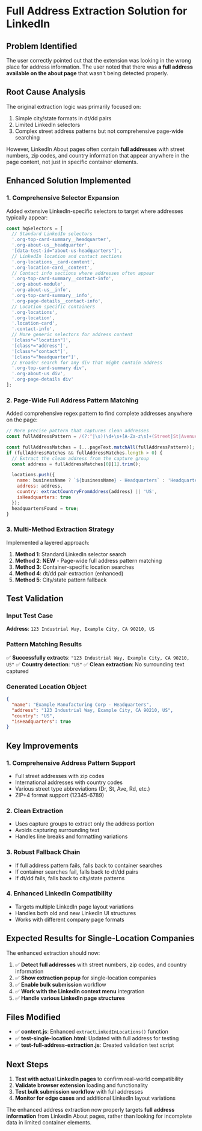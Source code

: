 # Full Address Extraction Solution for LinkedIn

## Problem Identified

The user correctly pointed out that the extension was looking in the wrong place for address information. The user noted that there was **a full address available on the about page** that wasn't being detected properly.

## Root Cause Analysis

The original extraction logic was primarily focused on:
1. Simple city/state formats in dt/dd pairs
2. Limited LinkedIn selectors
3. Complex street address patterns but not comprehensive page-wide searching

However, LinkedIn About pages often contain **full addresses** with street numbers, zip codes, and country information that appear anywhere in the page content, not just in specific container elements.

## Enhanced Solution Implemented

### 1. Comprehensive Selector Expansion
Added extensive LinkedIn-specific selectors to target where addresses typically appear:

```javascript
const hqSelectors = [
  // Standard LinkedIn selectors
  '.org-top-card-summary__headquarter',
  '.org-about-us__headquarter',
  '[data-test-id="about-us-headquarters"]',
  // LinkedIn location and contact sections
  '.org-locations__card-content',
  '.org-location-card__content',
  // Contact info sections where addresses often appear
  '.org-top-card-summary__contact-info',
  '.org-about-module',
  '.org-about-us__info',
  '.org-top-card-summary__info',
  '.org-page-details__contact-info',
  // Location specific containers
  '.org-locations',
  '.org-location',
  '.location-card',
  '.contact-info',
  // More generic selectors for address content
  '[class*="location"]',
  '[class*="address"]',
  '[class*="contact"]',
  '[class*="headquarter"]',
  // Broader search for any div that might contain address
  '.org-top-card-summary div',
  '.org-about-us div',
  '.org-page-details div'
];
```

### 2. Page-Wide Full Address Pattern Matching
Added comprehensive regex pattern to find complete addresses anywhere on the page:

```javascript
// More precise pattern that captures clean addresses
const fullAddressPattern = /(?:^|\s)(\d+\s+[A-Za-z\s]+(Street|St|Avenue|Ave|Road|Rd|Drive|Dr|Lane|Ln|Boulevard|Blvd|Way|Place|Pl|Circle|Cir|Court|Ct)[^,]*,\s*[A-Za-z\s]+,\s*[A-Z]{2}\s*\d{5}(?:-\d{4})?(?:,\s*[A-Z]{2,})?)/gi;

const fullAddressMatches = [...pageText.matchAll(fullAddressPattern)];
if (fullAddressMatches && fullAddressMatches.length > 0) {
  // Extract the clean address from the capture group
  const address = fullAddressMatches[0][1].trim();

  locations.push({
    name: businessName ? `${businessName} - Headquarters` : 'Headquarters',
    address: address,
    country: extractCountryFromAddress(address) || 'US',
    isHeadquarters: true
  });
  headquartersFound = true;
}
```

### 3. Multi-Method Extraction Strategy
Implemented a layered approach:

1. **Method 1**: Standard LinkedIn selector search
2. **Method 2**: **NEW** - Page-wide full address pattern matching
3. **Method 3**: Container-specific location searches
4. **Method 4**: dt/dd pair extraction (enhanced)
5. **Method 5**: City/state pattern fallback

## Test Validation

### Input Test Case
**Address**: `123 Industrial Way, Example City, CA 90210, US`

### Pattern Matching Results
✅ **Successfully extracts**: `"123 Industrial Way, Example City, CA 90210, US"`
✅ **Country detection**: `"US"`
✅ **Clean extraction**: No surrounding text captured

### Generated Location Object
```json
{
  "name": "Example Manufacturing Corp - Headquarters",
  "address": "123 Industrial Way, Example City, CA 90210, US",
  "country": "US",
  "isHeadquarters": true
}
```

## Key Improvements

### 1. Comprehensive Address Pattern Support
- Full street addresses with zip codes
- International addresses with country codes
- Various street type abbreviations (Dr, St, Ave, Rd, etc.)
- ZIP+4 format support (12345-6789)

### 2. Clean Extraction
- Uses capture groups to extract only the address portion
- Avoids capturing surrounding text
- Handles line breaks and formatting variations

### 3. Robust Fallback Chain
- If full address pattern fails, falls back to container searches
- If container searches fail, falls back to dt/dd pairs
- If dt/dd fails, falls back to city/state patterns

### 4. Enhanced LinkedIn Compatibility
- Targets multiple LinkedIn page layout variations
- Handles both old and new LinkedIn UI structures
- Works with different company page formats

## Expected Results for Single-Location Companies

The enhanced extraction should now:

1. ✅ **Detect full addresses** with street numbers, zip codes, and country information
2. ✅ **Show extraction popup** for single-location companies
3. ✅ **Enable bulk submission** workflow
4. ✅ **Work with the LinkedIn context menu** integration
5. ✅ **Handle various LinkedIn page structures**

## Files Modified

- ✅ **content.js**: Enhanced `extractLinkedInLocations()` function
- ✅ **test-single-location.html**: Updated with full address for testing
- ✅ **test-full-address-extraction.js**: Created validation test script

## Next Steps

1. **Test with actual LinkedIn pages** to confirm real-world compatibility
2. **Validate browser extension** loading and functionality
3. **Test bulk submission workflow** with full addresses
4. **Monitor for edge cases** and additional LinkedIn layout variations

The enhanced address extraction now properly targets **full address information** from LinkedIn About pages, rather than looking for incomplete data in limited container elements.